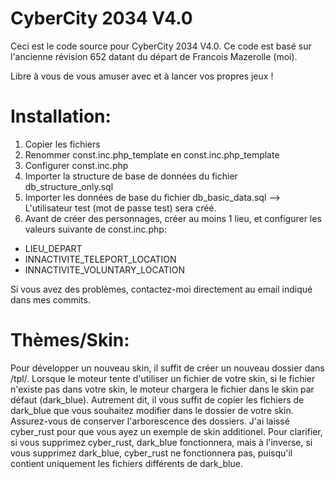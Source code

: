 # CyberCity 2034 V4.0

Ceci est le code source pour CyberCity 2034 V4.0.
Ce code est basé sur l'ancienne révision 652 datant du départ de Francois Mazerolle (moi).

Libre à vous de vous amuser avec et à lancer vos propres jeux !

# Installation:
1) Copier les fichiers
2) Renommer const.inc.php_template en const.inc.php_template
3) Configurer const.inc.php
4) Importer la structure de base de données du fichier db_structure_only.sql
5) Importer les données de base du fichier db_basic_data.sql
--> L'utilisateur test (mot de passe test) sera créé.
6) Avant de créer des personnages, créer au moins 1 lieu, et configurer les valeurs suivante de const.inc.php:
- LIEU_DEPART
- INNACTIVITE_TELEPORT_LOCATION
- INNACTIVITE_VOLUNTARY_LOCATION

Si vous avez des problèmes, contactez-moi directement au email indiqué dans mes commits.

# Thèmes/Skin:
Pour développer un nouveau skin, il suffit de créer un nouveau dossier dans /tpl/.
Lorsque le moteur tente d'utiliser un fichier de votre skin, si le fichier n'existe pas dans votre skin, le moteur chargera le fichier dans le skin par défaut (dark_blue).
Autrement dit, il vous suffit de copier les fichiers de dark_blue que vous souhaitez modifier dans le dossier de votre skin. Assurez-vous de conserver l'arborescence des dossiers.
J'ai laissé cyber_rust pour que vous ayez un exemple de skin additionel.
Pour clarifier, si vous supprimez cyber_rust, dark_blue fonctionnera, mais à l'inverse, si vous supprimez dark_blue, cyber_rust ne fonctionnera pas, puisqu'il contient uniquement les fichiers différents de dark_blue.

